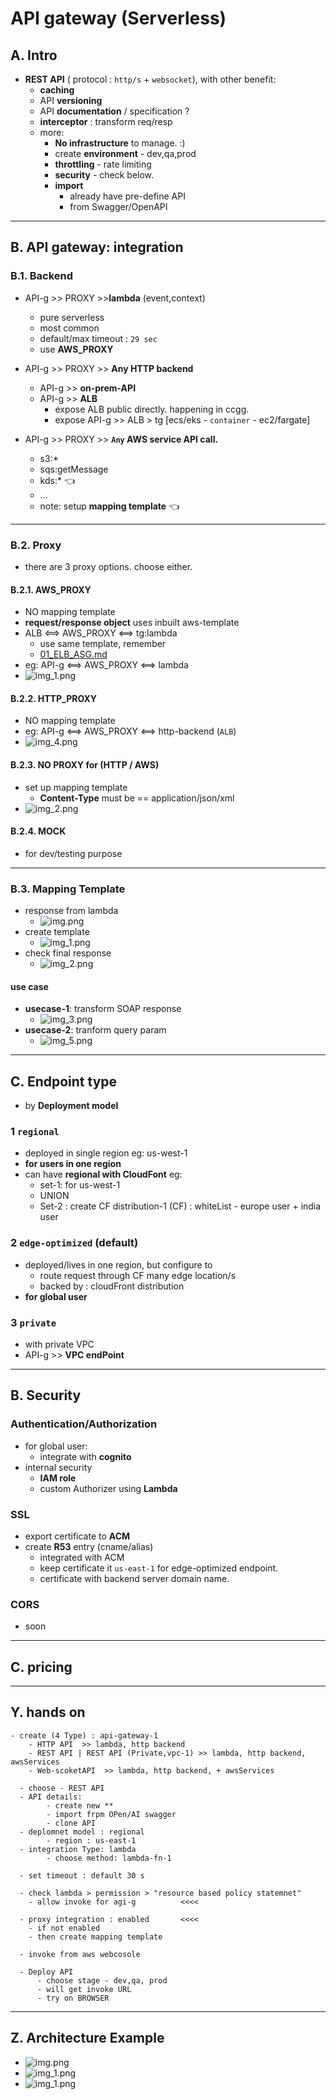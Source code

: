 # API gateway (Serverless)
## A. Intro
- **REST API** ( protocol : `http/s` + `websocket`), with other benefit:
  - **caching**
  - API **versioning**
  - API **documentation** / specification ?
  - **interceptor** : transform req/resp
  - more:
    - **No infrastructure** to manage. :)
    - create **environment**  - dev,qa,prod
    - **throttling** - rate limiting
    - **security** - check below.
    - **import**
      - already have pre-define API
      - from Swagger/OpenAPI
---
## B. API gateway: integration 
### B.1. **Backend**
- API-g >> PROXY >>**lambda** (event,context)
  - pure serverless
  - most common
  - default/max timeout : `29 sec`
  - use **AWS_PROXY**
    
- API-g >> PROXY >> **Any HTTP backend**
  - API-g >> **on-prem-API**
  - API-g >> **ALB**
    - expose ALB public directly. happening in ccgg.
    - expose API-g >> ALB > tg [ecs/eks - `container` - ec2/fargate]
      
- API-g >> PROXY >> **`Any` AWS service API call.**  
  - s3:*
  - sqs:getMessage
  - kds:* :point_left:
  - ...
  - note: setup **mapping template** :point_left:

---    
### B.2. **Proxy**
- there are 3 proxy options. choose either.
#### B.2.1. AWS_PROXY
- NO mapping template
- **request/response object** uses inbuilt aws-template
- ALB <==> AWS_PROXY <==> tg:lambda
  - use same template, remember
  - [01_ELB_ASG.md](01_ELB_ASG.md)
- eg: API-g <==>  AWS_PROXY  <==> lambda
- ![img_1.png](../99_img/dva/api-g/02/img_1.png)

#### B.2.2. HTTP_PROXY
- NO mapping template
- eg: API-g <==>  AWS_PROXY  <==> http-backend (`ALB`)
- ![img_4.png](../99_img/dva/api-g/02/img_4.png)

#### B.2.3. NO PROXY for (HTTP / AWS)
- set up mapping template
  - **Content-Type** must be == application/json/xml
- ![img_2.png](../99_img/dva/api-g/02/img_2.png)

#### B.2.4. MOCK
- for dev/testing purpose

---
### B.3.  Mapping Template
- response from lambda
  - ![img.png](../99_img/dva/api-g/03/img.png)
- create template
  - ![img_1.png](../99_img/dva/api-g/03/img_1.png)
- check final response
  - ![img_2.png](../99_img/dva/api-g/03/img_2.png)
  
#### use case
- **usecase-1**: transform SOAP response
  - ![img_3.png](../99_img/dva/api-g/02/img_3.png)
- **usecase-2**: tranform query param
  - ![img_5.png](../99_img/dva/api-g/02/img_5.png)

---  
## C. Endpoint type
- by **Deployment model** 
### 1 `regional`
- deployed in single region eg: us-west-1
- **for users in one region**
- can have **regional with CloudFont** eg:
  - set-1: for us-west-1
  - UNION
  - Set-2 : create CF distribution-1 (CF) : whiteList - europe user + india user

### 2 `edge-optimized` (default)
- deployed/lives in one region, but configure to
  - route request through CF many edge location/s
  - backed by : cloudFront distribution
- **for global user**

### 3 `private`
- with private VPC
- API-g >> **VPC endPoint**

---
## B. Security
### Authentication/Authorization
- for global user: 
  - integrate with **cognito**
- internal security
  - **IAM role**
  - custom Authorizer using **Lambda**
  
### SSL
- export certificate to **ACM**
- create **R53** entry (cname/alias)
  - integrated with ACM
  - keep certificate it `us-east-1` for edge-optimized endpoint.
  - certificate with backend server domain name.

### CORS
- soon
---
## C. pricing

---
## Y. hands on
```
- create (4 Type) : api-gateway-1
    - HTTP API  >> lambda, http backend
    - REST API | REST API (Private,vpc-1) >> lambda, http backend, awsServices
    - Web-scoketAPI  >> lambda, http backend, + awsServices
    
  - choose - REST API
  - API details:  
        - create new **
        - import frpm OPen/AI swagger
        - clone API
  - deplomnet model : regional 
        - region : us-east-1
  - integration Type: lambda
        - choose method: lambda-fn-1
        
  - set timeout : default 30 s
  
  - check lambda > permission > "resource based policy statemnet" 
    - allow invoke for agi-g          <<<<
        
  - proxy integration : enabled       <<<<                
    - if not enabled
    - then create mapping template
        
  - invoke from aws webcosole
  
  - Deploy API
      - choose stage - dev,qa, prod
      - will get invoke URL
      - try on BROWSER
```

---
## Z. Architecture Example
- ![img.png](../99_img/moreSrv/api-gateway/img.png)
- ![img_1.png](../99_img/moreSrv/api-gateway/img_1.png)
- ![img_1.png](../99_img/dva/api-g/01/img_1.png)
